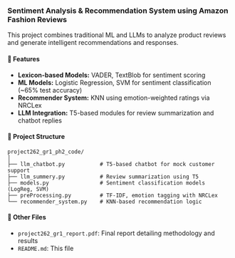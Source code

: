 ### Sentiment Analysis & Recommendation System using Amazon Fashion Reviews

This project combines traditional ML and LLMs to analyze product reviews and generate intelligent recommendations and responses.

#### 🔧 Features

* **Lexicon-based Models:** VADER, TextBlob for sentiment scoring
* **ML Models:** Logistic Regression, SVM for sentiment classification (\~65% test accuracy)
* **Recommender System:** KNN using emotion-weighted ratings via NRCLex
* **LLM Integration:** T5-based modules for review summarization and chatbot replies

#### 📁 Project Structure

```
project262_gr1_ph2_code/
│
├── llm_chatbot.py           # T5-based chatbot for mock customer support
├── llm_summery.py           # Review summarization using T5
├── models.py                # Sentiment classification models (LogReg, SVM)
├── preProcessing.py         # TF-IDF, emotion tagging with NRCLex
└── recommender_system.py    # KNN-based recommendation logic
```

#### 📄 Other Files

* `project262_gr1_report.pdf`: Final report detailing methodology and results
* `README.md`: This file
